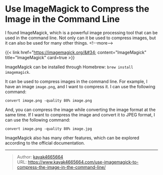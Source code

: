 # Use ImageMagick to Compress the Image in the Command Line

I found ImageMagick, which is a powerful image processing tool that can be used in the command line. Not only can it be used to compress images, but it can also be used for many other things.
&lt;!--more--&gt;

{{&lt; link href=&#34;https://imagemagick.org/&#34; content=&#34;ImageMagick&#34; title=&#34;ImageMagick&#34; card=true &gt;}}

ImageMagick can be installed through Homebrew: `brew install imagemagick`.

It can be used to compress images in the command line. For example, I have an image `image.png`, and I want to compress it. I can use the following command:

```
convert image.png -quality 80% image.png
```

And, you can compress the image while converting the image format at the same time. If I want to compress the image and convert it to JPEG format, I can use the following command:

```
convert image.png -quality 80% image.jpg
```

ImageMagick also has many other features, which can be explored according to the official documentation.

---

> Author: [kayak4665664](https://github.com/kayak4665664)  
> URL: https://www.kayak4665664.com/use-imagemagick-to-compress-the-image-in-the-command-line/  

